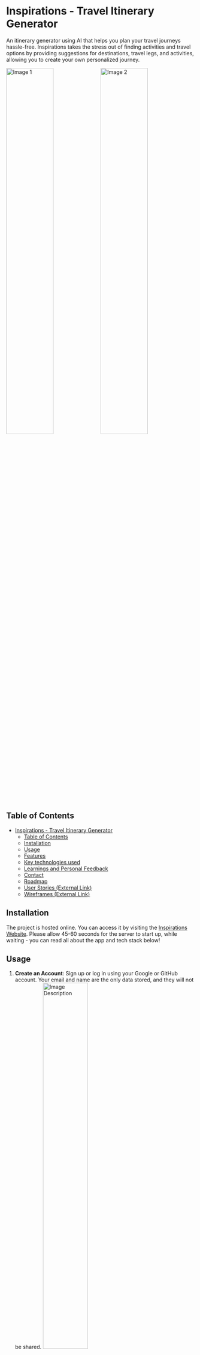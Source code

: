 # Inspirations - Travel Itinerary Generator

An itinerary generator using AI that helps you plan your travel journeys hassle-free. Inspirations takes the stress out of finding activities and travel options by providing suggestions for destinations, travel legs, and activities, allowing you to create your own personalized journey.

<img src="https://user-images.githubusercontent.com/126232737/261521733-910bd6ec-8b6d-40cc-8599-e758cd0e2e7e.png" alt="Image 1" style="width: 50%;"><img src="https://github.com/NikhilMahashabde/Inspirations/assets/126232737/bb552c89-3146-4af4-bec7-be611023f9a7.png" alt="Image 2" style="width: 50%;">


## Table of Contents

- [Inspirations - Travel Itinerary Generator](#inspirations---travel-itinerary-generator)
  - [Table of Contents](#table-of-contents)
  - [Installation](#installation)
  - [Usage](#usage)
  - [Features](#features)
  - [Key technologies used](#key-technologies-used)
  - [Learnings and Personal Feedback](#learnings-and-personal-feedback)
  - [Contact](#contact)
  - [Roadmap](#roadmap)
  - [User Stories (External Link)](https://github.com/NikhilMahashabde/Inspirations/blob/main/UserStories.md)
  - [Wireframes (External Link)](https://github.com/NikhilMahashabde/Inspirations/blob/main/Wireframes.md)

## Installation

The project is hosted online. You can access it by visiting the [Inspirations Website](https://inspirations.onrender.com/). Please allow 45-60 seconds for the server to start up, while waiting - you can read all about the app and tech stack below!

## Usage

1. **Create an Account**: Sign up or log in using your Google or GitHub account. Your email and name are the only data stored, and they will not be shared.
   <img src="https://github.com/NikhilMahashabde/Inspirations/assets/126232737/910bd6ec-8b6d-40cc-8599-e758cd0e2e7e.jpg" alt="Image Description" width="50%">

3. **Create a Journey**: Once logged in, use the menu to create a new journey. Enter the basic trip information, and you'll have an itinerary with a start and end point.
   <img src="https://github.com/NikhilMahashabde/Inspirations/assets/126232737/df4d3e2f-fc93-458a-acaa-58882f6e513b.jpg" alt="Image Description" width="50%">

5. **Add Travel Leg Nodes**: Add various travel nodes like restaurants, destinations, sightseeing spots, etc. You can manually enter a node by filling out the form details or use the AI suggestion by entering a location and letting the AI add a suggestion directly to the itinerary.
   <img src="https://github.com/NikhilMahashabde/Inspirations/assets/126232737/b5e2141c-e4a4-4b22-ad16-1f09d338678f" alt="Image Description" width="50%">
   <img src="https://github.com/NikhilMahashabde/Inspirations/assets/126232737/7d5f80ae-ddfe-480a-9615-ebb2a8b1df4a" alt="Image Description" width="50%">
   <img src="https://github.com/NikhilMahashabde/Inspirations/assets/126232737/768879b3-16bb-46e4-84ab-76763cb47dd6" alt="Image Description" width="50%">

7. **Optional - Add Travel Options between Destinations**: Connect travel leg nodes with travel options. You can only add travel options between two destinations/nodes - Similar to above, adding a Leg can be done manually or using the AI tool.
   <img src="https://github.com/NikhilMahashabde/Inspirations/assets/126232737/6f6588c5-c102-4c7c-a9bb-346a24aa65fb" alt="Image Description" width="50%">

8. **Refine and Customize**: Edit, delete, reorder nodes and legs to refine your journey.
   <img src="https://github.com/NikhilMahashabde/Inspirations/assets/126232737/f551c3c9-3dcc-4358-8d93-c3ce8e022523" alt="Image Description" width="50%">

9. **Print your travel plan**: Print or save your PDF travel plan for convenience.
   <img src="https://github.com/NikhilMahashabde/Inspirations/assets/126232737/0b9d0ea9-dfc0-4e39-96c1-6e2b0bedf14a" alt="Image Description" width="50%">

## Features

- Create and manage personalized travel itineraries.
- Add, remove, and modify travel nodes and legs.
- AI-powered suggestions for travel options and activities.
- Flexible customization to suit your preferences.
- PDF Printable travel plan

## Key Technologies Used

### Front-End

- **React with Typescript:** Using TypeScript adds static typing which helps catch errors, allows for clear interface implementation and enables autocomplete.

- **ChakraUI, Orbit-Components:** UI component libraries like ChakraUI and Orbit provide pre-styled and reusable components, speeding up the development process and maintaining consistent design.

- **React-to-Print:** This library allows you to easily create a printable version of your React components, which was crucial for generating the itinerary documents.

- **React-Query:** A data-fetching library for React that simplified managing asynchronous data and API calls. Useful for retrieving and managing data and rendering conditional views during load and failure.

### Back-End

- **NodeJS with Typescript:** Node.js is used for building the server-side of your application. TypeScript enhances code quality and maintainability by adding static types, similair to React. 

- **Express:** Express.js is a web application framework for Node.js. It simplifies routing, middleware handling, and request/response management.

- **Sessions, JWTs (JSON Web Tokens):** These are essential for user authentication and authorization. Sessions maintain user state, while JWTs provide a secure way handle the Auth0 Tokens and securely transmit user information between client and server

### External APIs

- **OpenAI:** OpenAI's API is used to generate trip related suggestion content.

- **Auth0:** Auth0 provides a platform for implementing authentication and authorization in thee application, offering features like single sign-on (SSO) and social login. Drastically simplifies the sign up process for new users. 

- **Unsplash API:** This API allows you to fetch high-quality images for displaying in your application, enhancing the visual appeal and user experience.

### Database

- **MongoDB with Mongoose ODM:** MongoDB is a NoSQL database that's suitable for storing structured and semi-structured data, like user information, itineraries, and preferences. Mongoose simplifies interactions with MongoDB by providing a schema-based model system and handling tasks like validation and data manipulation.

### Communication

- **Rest APIs:** Rest APIs are used to enable communication between different components of my front-end. React components make requests to the Node.js backend to fetch data, authenticate users, update app state and generate the itinerary information by interacting with the database.

### Testing

- **Unit testing with ViTest:** Unit testing is crucial for maintaining code quality and preventing regressions. It was mainly used for unit testing React Components. 


## Personal Reflection and Lessons Learned

Undertaking this project marked a significant milestone in my journey, representing my first major experience with Typescript. Looking back, I realize that the project's potential could have been unlocked further through the establishment of rigorous interfaces and types. Relying on existing types with optional parameters, in retrospect, fell short of achieving the clarity that could have been attained. A more proactive approach to type planning before plunging into code development would have been invaluable.

As the application's complexity grew, a fundamental shift occurred in my perspective. Quality emerged as the paramount consideration over the mere accumulation of features. This realization illuminated a host of techniques that had initially escaped my attention:

- **Testing for Edge Cases:** I grasped the pivotal significance of rigorous testing, particularly for edge cases that could trigger component failures. This included defining input constraints, accommodating varying page view sizes, and implementing robust data input validation and error handling mechanisms.

- **Error Handling Excellence:** Creating refined error messages and adopting error-handling best practices emerged as essential components of successful development.

- **Effective Version Control:** I came to appreciate the value of meticulous version control practices. This led to the creation of more GitHub issues, branches, and improved commit messages.

- **Thorough Documentation:** Recognizing the importance of documenting changes for each feature, API, and interface became clear. This practice maintained clarity and cohesion within the project.

- **Structured Folder Approach:** My project's folder structure underwent a transformation, mirroring my growth. Moving from disorganized beginnings to a more structured layout involved dividing contexts, routers, site pages, and services. While I explored the idea of a feature-driven folder structure, practical constraints led me to maintain a pages-centric approach due to time limitations and reengineering complexities.

- **Modular Component Design:** I realized the potential of modular component design and advocated for the reuse of API call services and mutations over redundant queries at the component level. This highlighted the importance of efficient resource utilization.

- **Context and Redux Insight:** The project's evolving complexity led me to comprehend the benefits of Redux, a state management tool. In retrospect, adopting a Redux store with actions and dispatch mechanisms could have significantly enhanced code organization.

- **Enhanced Component Structure:** I recognized the elegance of breaking down simple components into secondary layers. This approach fostered reusability, granting the flexibility to accept props and styling, rather than relying solely on basic components.

Regarding testing, I now understand the significant potential of a test-driven approach. It could have greatly bolstered my confidence in addressing bugs, edge cases, and overall functionality. Regrettably, my understanding of testing was not comprehensive during the app's development.

In conclusion, this journey not only resulted in a functional application but also imparted invaluable lessons. These insights include meticulous planning, coherent code organization, comprehensive testing, and an unwavering commitment to development quality. As I carry these lessons forward, I am confident that my future projects will be executed with enhanced precision and success.


## Contact

For inquiries, feedback, or collaboration, feel free to reach out to the project owner at [nikhil.mahashabde@gmail.com](mailto:nikhil.mahashabde@gmail.com).

## Roadmap

Inspirations is an ongoing project, with planned future enhancements including:

- Adding more comprehensive unit testing and integration testing.
- Allowing users to modify trip details.
- Regenerating trip images.
- Introducing a public database of trips for non-authenticated users to browse.
- Displaying random trips on the home page.
- Offering a read-only view of trips for other users.
- Showcasing the last trip that the user was working on.

